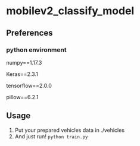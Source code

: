 # mobilev2_classify_model

## Preferences

### python environment

numpy==1.17.3

Keras==2.3.1

tensorflow==2.0.0

pillow==6.2.1


## Usage

1. Put your prepared vehicles data in ./vehicles
2. And just run!
``` python train.py ```

